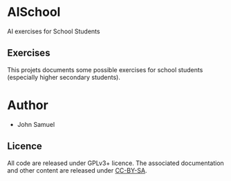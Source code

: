 # AISchool
AI exercises for School Students

## Exercises
This projets documents some possible exercises for school students (especially higher secondary students).

# Author
* John Samuel

## Licence
All code are released under GPLv3+ licence. The associated documentation and other content are released under [CC-BY-SA](https://creativecommons.org/licenses/by-sa/4.0/).
